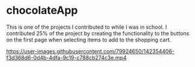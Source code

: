 # chocolateApp
This is one of the projects I contributed to while I was in school. I contributed 25% of the project by creating the functionality to the buttons on the first page when selecting items to add to the shopping cart.


https://user-images.githubusercontent.com/79924650/142354406-f3d368d6-0d4b-4dfa-9c19-c788cb274c3e.mp4

